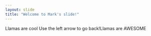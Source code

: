 ```yaml
---
layout: slide
title: "Welcome to Mark's slide!"
---
```

Llamas are cool
Use the left arrow to go back!Llamas are AWESOME
